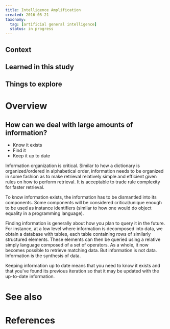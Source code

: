 ```yaml
---
title: Intelligence Amplification
created: 2016-05-21
taxonomy:
  tag: [artificial general intelligence]
  status: in progress
---
```


## Context

## Learned in this study

## Things to explore

# Overview

## How can we deal with large amounts of information?
* Know it exists
* Find it
* Keep it up to date

Information organization is critical. Similar to how a dictionary is organized/ordered in alphabetical order, information needs to be organized in some fashion as to make retrieval relatively simple and efficient given rules on how to perform retrieval. It is acceptable to trade rule complexity for faster retrieval.

To know information exists, the information has to be dismantled into its components. Some components will be considered critical/unique enough to be used as instance identifiers (similar to how one would do object equality in a programming language).

Finding information is generally about how you plan to query it in the future. For instance, at a low level where information is decomposed into data, we obtain a database with tables, each table containing rows of similarly structured elements. These elements can then be queried using a relative simply language composed of a set of operators. As a whole, it now becomes possible to retrieve matching data. But information is not data. Information is the synthesis of data.

Keeping information up to date means that you need to know it exists and that you've found its previous iteration so that it may be updated with the up-to-date information.

# See also

# References
